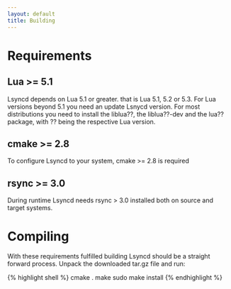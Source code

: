 ```yaml
---
layout: default
title: Building
---
```


# Requirements

## Lua >= 5.1
Lsyncd depends on Lua 5.1 or greater. that is Lua 5.1, 5.2 or 5.3. For Lua versions beyond 5.1 you need an update Lsnycd version. For most distributions you need to install the liblua??, the liblua??-dev and the lua?? package, with ?? being the respective Lua version.

## cmake >= 2.8

To configure Lsyncd to your system, cmake >= 2.8 is required

## rsync >= 3.0
During runtime Lsyncd needs rsync > 3.0 installed both on source and target systems.

# Compiling

With these requirements fulfilled building Lsyncd should be a straight forward process. Unpack the downloaded tar.gz file and run:

{% highlight shell %}
cmake .
make
sudo make install
{% endhighlight %}
